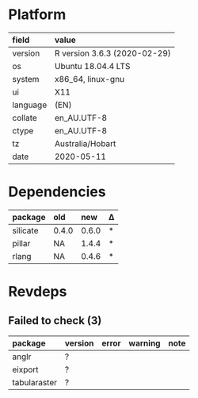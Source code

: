 # Platform

|field    |value                        |
|:--------|:----------------------------|
|version  |R version 3.6.3 (2020-02-29) |
|os       |Ubuntu 18.04.4 LTS           |
|system   |x86_64, linux-gnu            |
|ui       |X11                          |
|language |(EN)                         |
|collate  |en_AU.UTF-8                  |
|ctype    |en_AU.UTF-8                  |
|tz       |Australia/Hobart             |
|date     |2020-05-11                   |

# Dependencies

|package  |old   |new   |Δ  |
|:--------|:-----|:-----|:--|
|silicate |0.4.0 |0.6.0 |*  |
|pillar   |NA    |1.4.4 |*  |
|rlang    |NA    |0.4.6 |*  |

# Revdeps

## Failed to check (3)

|package      |version |error |warning |note |
|:------------|:-------|:-----|:-------|:----|
|anglr        |?       |      |        |     |
|eixport      |?       |      |        |     |
|tabularaster |?       |      |        |     |

